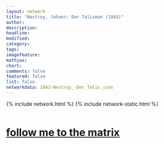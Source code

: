```yaml
---
layout: network
title: "Nestroy, Johann: Der Talisman (1843)"
author:
description:
headline:
modified:
category:
tags: 
imagefeature: 
mathjax: 
chart: 
comments: false
featured: false
list: false
networkdata: 1843-Nestroy_-Der_Talis.json
---
```

{% include network.html %}
{% include network-static.html %}
<div class="row">
  <div class="small-5 small-centered columns"><a href="/matrix83"><h1>follow me to the matrix</h1></a>
</div>
</div>
